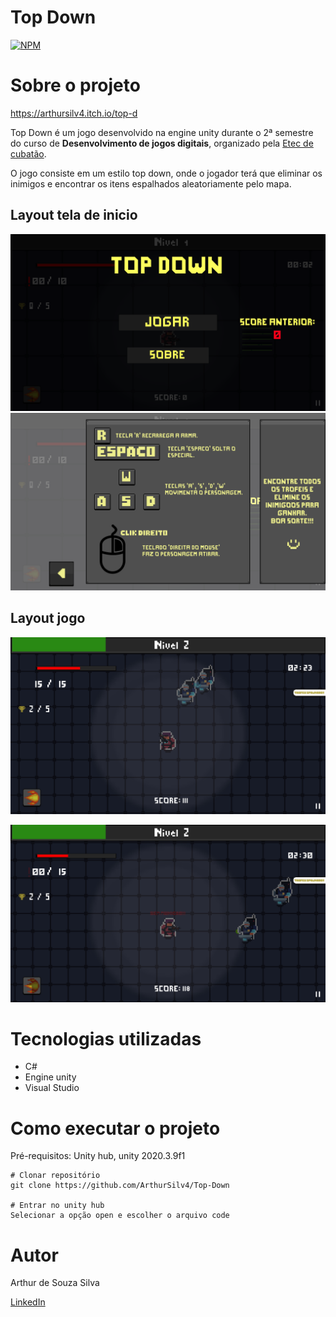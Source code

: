 # Top Down
[![NPM](https://img.shields.io/npm/l/react)](https://github.com/ArthurSilv4/Top-Down/blob/main/LICENSE) 

# Sobre o projeto

https://arthursilv4.itch.io/top-d

Top Down é um jogo desenvolvido na engine unity durante o 2ª semestre do curso de **Desenvolvimento de jogos digitais**, organizado pela [Etec de cubatão](https://www.etecubatao.com.br "Site da etec").

O jogo consiste em um estilo top down, onde o jogador terá que eliminar os inimigos e encontrar os itens espalhados aleatoriamente pelo mapa.

## Layout tela de inicio
![Inicial 1](https://github.com/ArthurSilv4/Top-Down/blob/main/Imgs/Tela%20inicial.png) ![Inicial 2](https://github.com/ArthurSilv4/Top-Down/blob/main/Imgs/Configs.png)

## Layout jogo
![Jogo 1](https://github.com/ArthurSilv4/Top-Down/blob/main/Imgs/jogo.png)

![Jogo 2](https://github.com/ArthurSilv4/Top-Down/blob/main/Imgs/jogo2.png)

# Tecnologias utilizadas
- C#
- Engine unity
- Visual Studio

# Como executar o projeto

Pré-requisitos: Unity hub, unity 2020.3.9f1

```
# Clonar repositório
git clone https://github.com/ArthurSilv4/Top-Down

# Entrar no unity hub
Selecionar a opção open e escolher o arquivo code
```
# Autor

Arthur de Souza Silva

[LinkedIn](https://www.linkedin.com/in/arthur-souza-dev/)
